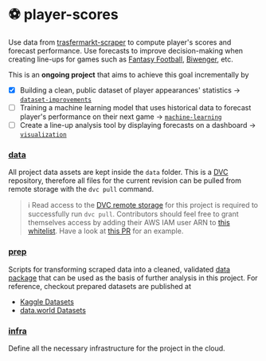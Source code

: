 # :soccer: player-scores
Use data from [trasfermarkt-scraper](https://github.com/dcaribou/transfermarkt-scraper) to compute player's scores and forecast performance. Use forecasts to improve decision-making when creating line-ups for games such as [Fantasy Football](https://fantasy.premierleague.com/), [Biwenger](https://www.biwenger.com/), etc. 

This is an **ongoing project** that aims to achieve this goal incrementally by

- [x] Building a clean, public dataset of player appearances' statistics &#8594; [`dataset-improvements`](https://github.com/dcaribou/player-scores/issues?q=is%3Aissue+is%3Aopen+label%3A%22dataset+improvements%22)
- [ ] Training a machine learning model that uses historical data to forecast player's performance on their next game &#8594; [`machine-learning`](https://github.com/dcaribou/player-scores/issues?q=is%3Aissue+is%3Aopen+label%3A%22machine+learning%22)
- [ ] Create a line-up analysis tool by displaying forecasts on a dashboard &#8594; [`visualization`](https://github.com/dcaribou/player-scores/issues?q=is%3Aissue+is%3Aopen+label%3Avisualizations)

### [data](data)
All project data assets are kept inside the `data` folder. This is a [DVC](https://dvc.org/) repository, therefore all files for the current revision can be pulled from remote storage with the `dvc pull` command.

> :information_source: Read access to the [DVC remote storage](https://dvc.org/doc/command-reference/remote#description) for this project is required to successfully run `dvc pull`. Contributors should feel free to grant themselves access by adding their AWS IAM user ARN to [this whitelist](https://github.com/dcaribou/player-scores/blob/f5bda59b3a4fccf71fcef5a165591d441ab75e2d/infra/main.tf#L16). Have a look at [this PR](https://github.com/dcaribou/player-scores/pull/47/files) for an example.

### [prep](prep)
Scripts for transforming scraped data into a cleaned, validated [data package](https://specs.frictionlessdata.io/) that can be used as the basis of further analysis in this project. For reference, checkout prepared datasets are published at
* [Kaggle Datasets](https://www.kaggle.com/davidcariboo/player-scores)
* [data.world Datasets](https://data.world/dcereijo/player-scores)

### [infra](infra)
Define all the necessary infrastructure for the project in the cloud.

